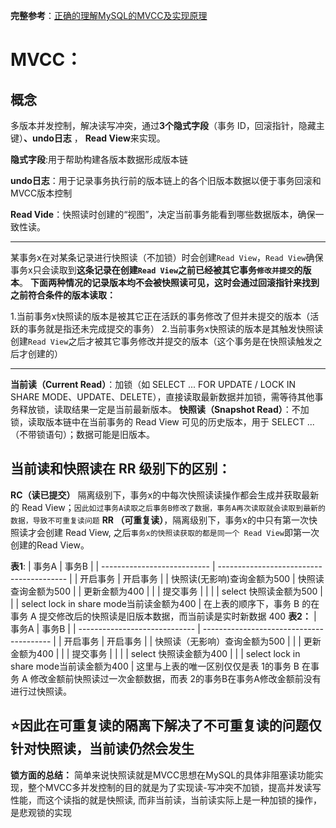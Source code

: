 **完整参考**：[正确的理解MySQL的MVCC及实现原理](https://blog.csdn.net/SnailMann/article/details/94724197)
# **MVCC**：
## 概念
多版本并发控制，解决读写冲突，通过**3个隐式字段**（事务 ID，回滚指针，隐藏主键）**、undo日志** ， **Read View**来实现。

**隐式字段**:用于帮助构建各版本数据形成版本链

**undo日志**：用于记录事务执行前的版本链上的各个旧版本数据以便于事务回滚和MVCC版本控制

**Read Vide**：快照读时创建的“视图”，决定当前事务能看到哪些数据版本，确保一致性读。

-------------------

某事务x在对某条记录进行快照读（不加锁）时会创建`Read View`，`Read View`确保事务x只会读取到**这条记录在创建`Read View`之前已经被其它事务`修改并提交`的版本**。
**下面两种情况的记录版本均不会被快照读可见，这时会通过回滚指针来找到之前符合条件的版本读取：**

1.当前事务x快照读的版本是被其它正在活跃的事务修改了但并未提交的版本（活跃的事务就是指还未完成提交的事务）
2.当前事务x快照读的版本是其触发快照读创建`Read View`之后才被其它事务修改并提交的版本（这个事务是在快照读触发之后才创建的）

--------------
**当前读（Current Read）**：加锁（如 SELECT ... FOR UPDATE / LOCK IN SHARE MODE、UPDATE、DELETE），直接读取最新数据并加锁，需等待其他事务释放锁，读取结果一定是当前最新版本。
**快照读（Snapshot Read）**：不加锁，读取版本链中在当前事务的 Read View 可见的历史版本，用于 SELECT ...（不带锁语句）；数据可能是旧版本。

## 当前读和快照读在 RR 级别下的区别：
**RC（读已提交）** 隔离级别下，事务x的中每次快照读读操作都会生成并获取最新的 Read View；`因此如过事务A读取之后事务B修改了数据，事务A再次读取就会读取到最新的数据，导致不可重复读问题`
**RR （可重复读）**，隔离级别下，事务x的中只有第一次快照读才会创建 Read View, 之后`事务x的快照读获取的都是同一个 Read View`即第一次创建的Read View。

**表1**:
| 事务A                       | 事务B                                    |
| --------------------------- | ---------------------------------------- |
| 开启事务                    | 开启事务                                 |
| 快照读(无影响)查询金额为500 | 快照读查询金额为500                      |
| 更新金额为400               |                                          |
| 提交事务                    |                                          |
|                             | select 快照读金额为500                   |
|                             | select lock in share mode当前读金额为400 |
在上表的顺序下，事务 B 的在事务 A 提交修改后的快照读是旧版本数据，而当前读是实时新数据 400
**表2：**
| 事务A                         | 事务B                                    |
| ----------------------------- | ---------------------------------------- |
| 开启事务                      | 开启事务                                 |
| 快照读（无影响）查询金额为500 |                                          |
| 更新金额为400                 |                                          |
| 提交事务                      |                                          |
|                               | select 快照读金额为400                   |
|                               | select lock in share mode当前读金额为400 |
这里与上表的唯一区别仅仅是表 1的事务 B 在事务 A 修改金额前快照读过一次金额数据，而表 2的事务B在事务A修改金额前没有进行过快照读。

⭐**因此在可重复读的隔离下解决了不可重复读的问题仅针对快照读，当前读仍然会发生**
------
**锁方面的总结：**
简单来说快照读就是MVCC思想在MySQL的具体非阻塞读功能实现，整个MVCC多并发控制的目的就是为了实现读-写冲突不加锁，提高并发读写性能，而这个读指的就是快照读, 而非当前读，当前读实际上是一种加锁的操作，是悲观锁的实现

